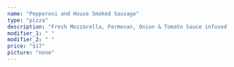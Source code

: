 ```yaml
---
name: "Pepperoni and House Smoked Sausage"
type: "pizza"
description: "Fresh Mozzarella, Parmesan, Onion & Tomato Sauce infused with 21st Amendment's El Sully Lager"
modifier_1: " "
modifier_2: " "
price: "$17"
picture: "none"
---
```


